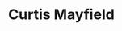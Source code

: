 ---
title: "Curtis Mayfield"
summary: "American singer, guitarist, songwriter and producer. Born: 3 June 1942 in Chicago, Illinois, USA. Died: 26 December 1999 in Roswell, Georgia, USA . Co-founder of R&B vocal group in the late 1950's. He left The Impressions in 1970 to embark on a solo career and co-founded the record label , alongside ."
image: "curtis-mayfield.jpg"
apple_music_artist_url: "https://music.apple.com/gb/artist/curtis-mayfield/169711"
---